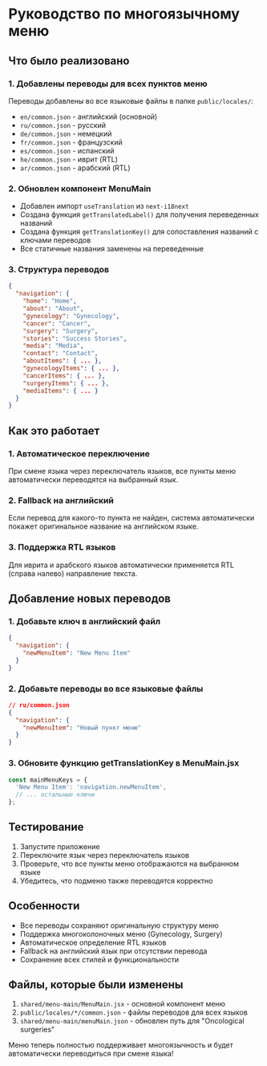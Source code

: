 # Руководство по многоязычному меню

## Что было реализовано

### 1. Добавлены переводы для всех пунктов меню
Переводы добавлены во все языковые файлы в папке `public/locales/`:
- `en/common.json` - английский (основной)
- `ru/common.json` - русский
- `de/common.json` - немецкий
- `fr/common.json` - французский
- `es/common.json` - испанский
- `he/common.json` - иврит (RTL)
- `ar/common.json` - арабский (RTL)

### 2. Обновлен компонент MenuMain
- Добавлен импорт `useTranslation` из `next-i18next`
- Создана функция `getTranslatedLabel()` для получения переведенных названий
- Создана функция `getTranslationKey()` для сопоставления названий с ключами переводов
- Все статичные названия заменены на переведенные

### 3. Структура переводов
```json
{
  "navigation": {
    "home": "Home",
    "about": "About",
    "gynecology": "Gynecology",
    "cancer": "Cancer",
    "surgery": "Surgery",
    "stories": "Success Stories",
    "media": "Media",
    "contact": "Contact",
    "aboutItems": { ... },
    "gynecologyItems": { ... },
    "cancerItems": { ... },
    "surgeryItems": { ... },
    "mediaItems": { ... }
  }
}
```

## Как это работает

### 1. Автоматическое переключение
При смене языка через переключатель языков, все пункты меню автоматически переводятся на выбранный язык.

### 2. Fallback на английский
Если перевод для какого-то пункта не найден, система автоматически покажет оригинальное название на английском языке.

### 3. Поддержка RTL языков
Для иврита и арабского языков автоматически применяется RTL (справа налево) направление текста.

## Добавление новых переводов

### 1. Добавьте ключ в английский файл
```json
{
  "navigation": {
    "newMenuItem": "New Menu Item"
  }
}
```

### 2. Добавьте переводы во все языковые файлы
```json
// ru/common.json
{
  "navigation": {
    "newMenuItem": "Новый пункт меню"
  }
}
```

### 3. Обновите функцию getTranslationKey в MenuMain.jsx
```javascript
const mainMenuKeys = {
  'New Menu Item': 'navigation.newMenuItem',
  // ... остальные ключи
};
```

## Тестирование

1. Запустите приложение
2. Переключите язык через переключатель языков
3. Проверьте, что все пункты меню отображаются на выбранном языке
4. Убедитесь, что подменю также переводятся корректно

## Особенности

- Все переводы сохраняют оригинальную структуру меню
- Поддержка многоколоночных меню (Gynecology, Surgery)
- Автоматическое определение RTL языков
- Fallback на английский язык при отсутствии перевода
- Сохранение всех стилей и функциональности

## Файлы, которые были изменены

1. `shared/menu-main/MenuMain.jsx` - основной компонент меню
2. `public/locales/*/common.json` - файлы переводов для всех языков
3. `shared/menu-main/menuMain.json` - обновлен путь для "Oncological surgeries"

Меню теперь полностью поддерживает многоязычность и будет автоматически переводиться при смене языка!
